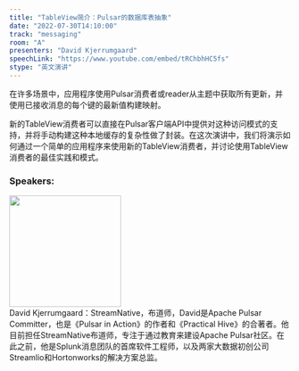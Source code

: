 ```yaml
---
title: "TableView简介：Pulsar的数据库表抽象"
date: "2022-07-30T14:10:00"
track: "messaging"
room: "A"
presenters: "David Kjerrumgaard"
speechLink: "https://www.youtube.com/embed/tRChbhHC5fs"
stype: "英文演讲"
---
```

在许多场景中，应用程序使用Pulsar消费者或reader从主题中获取所有更新，并使用已接收消息的每个键的最新值构建映射。

新的TableView消费者可以直接在Pulsar客户端API中提供对这种访问模式的支持，并将手动构建这种本地缓存的复杂性做了封装。在这次演讲中，我们将演示如何通过一个简单的应用程序来使用新的TableView消费者，并讨论使用TableView消费者的最佳实践和模式。
 ### Speakers: 
 <img src="images/speaker/1021.png" width="200" /><br>David Kjerrumgaard：StreamNative，布道师，David是Apache Pulsar Committer，也是《Pulsar in Action》的作者和《Practical Hive》的合著者。他目前担任StreamNative布道师，专注于通过教育来建设Apache Pulsar社区。在此之前，他是Splunk消息团队的首席软件工程师，以及两家大数据初创公司Streamlio和Hortonworks的解决方案总监。

 
